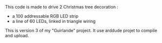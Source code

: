 
This code is made to drive 2 Christmas tree decoration :
- a 100 addressable RGB LED strip
- a line of 60 LEDs, linked in triangle wiring

This is version 3 of my "Guirlande" project.
It use arddude projet to compile and upload.

